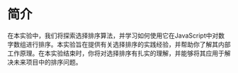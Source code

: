 # 简介

在本实验中，我们将探索选择排序算法，并学习如何使用它在JavaScript中对数字数组进行排序。本实验旨在提供有关选择排序的实践经验，并帮助你了解其内部工作原理。在本实验结束时，你将对选择排序有扎实的理解，并能够将其应用于解决未来项目中的排序问题。
